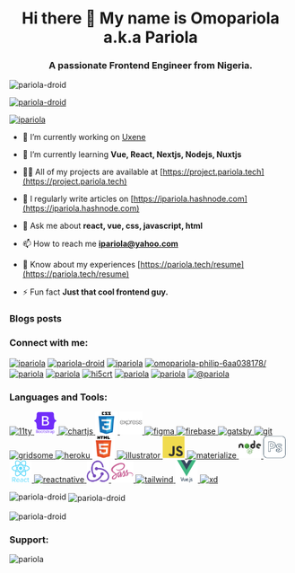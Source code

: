 <h1 align="center">Hi there 👋 My name is Omopariola a.k.a Pariola</h1>
<h3 align="center">A passionate Frontend Engineer from Nigeria.</h3>

<p align="left"> <img src="https://komarev.com/ghpvc/?username=pariola-droid&label=Profile%20views&color=0e75b6&style=flat" alt="pariola-droid" /> </p>

<p align="left"> <a href="https://github.com/ryo-ma/github-profile-trophy"><img src="https://github-profile-trophy.vercel.app/?username=pariola-droid" alt="pariola-droid" /></a> </p>

<p align="left"> <a href="https://twitter.com/ipariola" target="blank"><img src="https://img.shields.io/twitter/follow/ipariola?logo=twitter&style=for-the-badge" alt="ipariola" /></a> </p>

- 🔭 I’m currently working on [Uxene](https://uxene.com)

- 🌱 I’m currently learning **Vue, React, Nextjs, Nodejs, Nuxtjs**

- 👨‍💻 All of my projects are available at [https://project.pariola.tech](https://project.pariola.tech)

- 📝 I regularly write articles on [https://ipariola.hashnode.com](https://ipariola.hashnode.com)

- 💬 Ask me about **react, vue, css, javascript, html**

- 📫 How to reach me **ipariola@yahoo.com**

- 📄 Know about my experiences [https://pariola.tech/resume](https://pariola.tech/resume)

- ⚡ Fun fact **Just that cool frontend guy.**

### Blogs posts
<!-- BLOG-POST-LIST:START -->
<!-- BLOG-POST-LIST:END -->

<h3 align="left">Connect with me:</h3>
<p align="left">
<a href="https://codepen.io/ipariola" target="blank"><img align="center" src="https://raw.githubusercontent.com/rahuldkjain/github-profile-readme-generator/neutral-icons/src/images/icons/Social/codepen.svg" alt="ipariola" height="30" width="40" /></a>
<a href="https://dev.to/pariola-droid" target="blank"><img align="center" src="https://cdn.jsdelivr.net/npm/simple-icons@3.0.1/icons/dev-dot-to.svg" alt="pariola-droid" height="30" width="40" /></a>
<a href="https://twitter.com/ipariola" target="blank"><img align="center" src="https://raw.githubusercontent.com/rahuldkjain/github-profile-readme-generator/neutral-icons/src/images/icons/Social/twitter.svg" alt="ipariola" height="30" width="40" /></a>
<a href="https://linkedin.com/in/omopariola-philip-6aa038178/" target="blank"><img align="center" src="https://raw.githubusercontent.com/rahuldkjain/github-profile-readme-generator/neutral-icons/src/images/icons/Social/linked-in-alt.svg" alt="omopariola-philip-6aa038178/" height="30" width="40" /></a>
<a href="https://stackoverflow.com/users/pariola" target="blank"><img align="center" src="https://raw.githubusercontent.com/rahuldkjain/github-profile-readme-generator/neutral-icons/src/images/icons/Social/stack-overflow.svg" alt="pariola" height="30" width="40" /></a>
<a href="https://codesandbox.com/pariola" target="blank"><img align="center" src="https://cdn.jsdelivr.net/npm/simple-icons@3.0.1/icons/codesandbox.svg" alt="pariola" height="30" width="40" /></a>
<a href="https://instagram.com/hi5crt" target="blank"><img align="center" src="https://raw.githubusercontent.com/rahuldkjain/github-profile-readme-generator/neutral-icons/src/images/icons/Social/instagram.svg" alt="hi5crt" height="30" width="40" /></a>
<a href="https://dribbble.com/pariola" target="blank"><img align="center" src="https://raw.githubusercontent.com/rahuldkjain/github-profile-readme-generator/neutral-icons/src/images/icons/Social/dribbble.svg" alt="pariola" height="30" width="40" /></a>
<a href="https://www.behance.net/pariola" target="blank"><img align="center" src="https://raw.githubusercontent.com/rahuldkjain/github-profile-readme-generator/neutral-icons/src/images/icons/Social/behance.svg" alt="pariola" height="30" width="40" /></a>
<a href="https://medium.com/@pariola" target="blank"><img align="center" src="https://raw.githubusercontent.com/rahuldkjain/github-profile-readme-generator/neutral-icons/src/images/icons/Social/medium.svg" alt="@pariola" height="30" width="40" /></a>
</p>

<h3 align="left">Languages and Tools:</h3>
<p align="left"> <a href="https://www.11ty.dev/" target="_blank"> <img src="https://gist.githubusercontent.com/vivek32ta/c7f7bf583c1fb1c58d89301ea40f37fd/raw/f4c85cce5790758286b8f155ef9a177710b995df/11ty.svg" alt="11ty" width="40" height="40"/> </a> <a href="https://getbootstrap.com" target="_blank"> <img src="https://raw.githubusercontent.com/devicons/devicon/master/icons/bootstrap/bootstrap-plain-wordmark.svg" alt="bootstrap" width="40" height="40"/> </a> <a href="https://www.chartjs.org" target="_blank"> <img src="https://www.chartjs.org/media/logo-title.svg" alt="chartjs" width="40" height="40"/> </a> <a href="https://www.w3schools.com/css/" target="_blank"> <img src="https://raw.githubusercontent.com/devicons/devicon/master/icons/css3/css3-original-wordmark.svg" alt="css3" width="40" height="40"/> </a> <a href="https://expressjs.com" target="_blank"> <img src="https://raw.githubusercontent.com/devicons/devicon/master/icons/express/express-original-wordmark.svg" alt="express" width="40" height="40"/> </a> <a href="https://www.figma.com/" target="_blank"> <img src="https://www.vectorlogo.zone/logos/figma/figma-icon.svg" alt="figma" width="40" height="40"/> </a> <a href="https://firebase.google.com/" target="_blank"> <img src="https://www.vectorlogo.zone/logos/firebase/firebase-icon.svg" alt="firebase" width="40" height="40"/> </a> <a href="https://www.gatsbyjs.com/" target="_blank"> <img src="https://www.vectorlogo.zone/logos/gatsbyjs/gatsbyjs-icon.svg" alt="gatsby" width="40" height="40"/> </a> <a href="https://git-scm.com/" target="_blank"> <img src="https://www.vectorlogo.zone/logos/git-scm/git-scm-icon.svg" alt="git" width="40" height="40"/> </a> <a href="https://gridsome.org/" target="_blank"> <img src="https://www.vectorlogo.zone/logos/gridsome/gridsome-icon.svg" alt="gridsome" width="40" height="40"/> </a> <a href="https://heroku.com" target="_blank"> <img src="https://www.vectorlogo.zone/logos/heroku/heroku-icon.svg" alt="heroku" width="40" height="40"/> </a> <a href="https://www.w3.org/html/" target="_blank"> <img src="https://raw.githubusercontent.com/devicons/devicon/master/icons/html5/html5-original-wordmark.svg" alt="html5" width="40" height="40"/> </a> <a href="https://www.adobe.com/in/products/illustrator.html" target="_blank"> <img src="https://www.vectorlogo.zone/logos/adobe_illustrator/adobe_illustrator-icon.svg" alt="illustrator" width="40" height="40"/> </a> <a href="https://developer.mozilla.org/en-US/docs/Web/JavaScript" target="_blank"> <img src="https://raw.githubusercontent.com/devicons/devicon/master/icons/javascript/javascript-original.svg" alt="javascript" width="40" height="40"/> </a> <a href="https://materializecss.com/" target="_blank"> <img src="https://raw.githubusercontent.com/prplx/svg-logos/5585531d45d294869c4eaab4d7cf2e9c167710a9/svg/materialize.svg" alt="materialize" width="40" height="40"/> </a> <a href="https://nodejs.org" target="_blank"> <img src="https://raw.githubusercontent.com/devicons/devicon/master/icons/nodejs/nodejs-original-wordmark.svg" alt="nodejs" width="40" height="40"/> </a> <a href="https://www.photoshop.com/en" target="_blank"> <img src="https://raw.githubusercontent.com/devicons/devicon/master/icons/photoshop/photoshop-line.svg" alt="photoshop" width="40" height="40"/> </a> <a href="https://reactjs.org/" target="_blank"> <img src="https://raw.githubusercontent.com/devicons/devicon/master/icons/react/react-original-wordmark.svg" alt="react" width="40" height="40"/> </a> <a href="https://reactnative.dev/" target="_blank"> <img src="https://reactnative.dev/img/header_logo.svg" alt="reactnative" width="40" height="40"/> </a> <a href="https://redux.js.org" target="_blank"> <img src="https://raw.githubusercontent.com/devicons/devicon/master/icons/redux/redux-original.svg" alt="redux" width="40" height="40"/> </a> <a href="https://sass-lang.com" target="_blank"> <img src="https://raw.githubusercontent.com/devicons/devicon/master/icons/sass/sass-original.svg" alt="sass" width="40" height="40"/> </a> <a href="https://tailwindcss.com/" target="_blank"> <img src="https://www.vectorlogo.zone/logos/tailwindcss/tailwindcss-icon.svg" alt="tailwind" width="40" height="40"/> </a> <a href="https://vuejs.org/" target="_blank"> <img src="https://raw.githubusercontent.com/devicons/devicon/master/icons/vuejs/vuejs-original-wordmark.svg" alt="vuejs" width="40" height="40"/> </a> <a href="https://www.adobe.com/products/xd.html" target="_blank"> <img src="https://cdn.worldvectorlogo.com/logos/adobe-xd.svg" alt="xd" width="40" height="40"/> </a> </p>



<p><img align="left" src="https://github-readme-stats.vercel.app/api/top-langs?username=pariola-droid&show_icons=true&locale=en&layout=compact" alt="pariola-droid" /></p>

<p>&nbsp;<img align="center" src="https://github-readme-stats.vercel.app/api?username=pariola-droid&show_icons=true&locale=en" alt="pariola-droid" /></p>

<p><img align="center" src="https://github-readme-streak-stats.herokuapp.com/?user=pariola-droid&" alt="pariola-droid" /></p>

<h3 align="left">Support:</h3>
<p><a href="https://www.buymeacoffee.com/pariola"> <img align="left" src="https://cdn.buymeacoffee.com/buttons/v2/default-yellow.png" height="50" width="210" alt="pariola" /></a></p><br><br>
